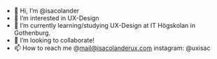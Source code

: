 - 👋 Hi, I’m @isacolander
- 👀 I’m interested in UX-Design
- 🌱 I’m currently learning/studying UX-Design at IT Högskolan in Gothenburg.
- 💞️ I’m looking to collaborate!
- 📫 How to reach me @mail@isacolanderux.com instagram: @uxisac

<!---
isacolander/isacolander is a ✨ special ✨ repository because its `README.md` (this file) appears on your GitHub profile.
You can click the Preview link to take a look at your changes.
--->
